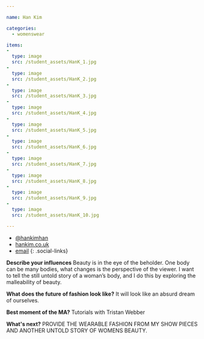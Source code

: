 ```yaml
---

name: Han Kim

categories:
  - womenswear

items:
-
  type: image
  src: /student_assets/HanK_1.jpg
-
  type: image
  src: /student_assets/HanK_2.jpg
-
  type: image
  src: /student_assets/HanK_3.jpg
-
  type: image
  src: /student_assets/HanK_4.jpg
-
  type: image
  src: /student_assets/HanK_5.jpg
-
  type: image
  src: /student_assets/HanK_6.jpg
-
  type: image
  src: /student_assets/HanK_7.jpg
-
  type: image
  src: /student_assets/HanK_8.jpg
-
  type: image
  src: /student_assets/HanK_9.jpg
-
  type: image
  src: /student_assets/HanK_10.jpg

---
```


* [@hankimhan](https://www.instagram.com/hankimhan/)
* [hankim.co.uk](https://www.hankim.co.uk)
* [email](mailto:han.kim@network.rca.ac.uk)
{: .social-links}

**Describe your influences**
Beauty is in the eye of the beholder. One body can be many bodies, what
changes is the perspective of the viewer. I want to tell the still untold
story of a woman’s body, and I do this by exploring the malleability of
beauty.

**What does the future of fashion look like?**
It will look like an absurd dream of ourselves.

**Best moment of the MA?**
Tutorials with Tristan Webber

**What's next?**
PROVIDE THE WEARABLE FASHION FROM MY SHOW PIECES AND ANOTHER UNTOLD STORY
OF WOMENS BEAUTY.
